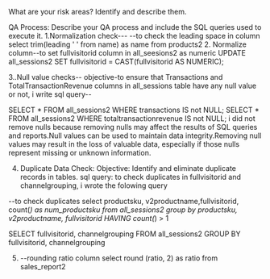 What are your risk areas? Identify and describe them.



QA Process:
Describe your QA process and include the SQL queries used to execute it.
1.Normalization check---
--to check the leading space in column
select trim(leading ' ' from name) as name
from products2 
2. 
Normalize column--to set fullvisitorid column in all_seesions2 as numeric
UPDATE all_sessions2
SET fullvisitorid = CAST(fullvisitorid AS NUMERIC);

3..Null value checks--
  objective-to ensure that  Transactions and TotalTransactionRevenue columns in all_sessions table have any null value or not, i write sql query--

  SELECT * FROM all_sessions2 WHERE transactions IS not NULL;
  SELECT * FROM all_sessions2 WHERE totaltransactionrevenue IS not NULL;
  i did not remove nulls because removing nulls may affect the results of SQL queries and reports.Null values can be used to maintain data integrity.Removing null values may result in the loss of valuable data, especially if those nulls represent missing or unknown information.
  
4. Duplicate Data Check:
  Objective: Identify and eliminate duplicate records in tables.
  sql query: to check duplicates in fullvisitorid and channelgrouping, i wrote the folowing query

--to check duplicates
select productsku, v2productname,fullvisitorid, count(*) as num_productsku
from all_sessions2
group by productsku, v2productname, fullvisitorid
HAVING count(*) > 1

  SELECT fullvisitorid, channelgrouping
  FROM all_sessions2
  GROUP BY fullvisitorid, channelgrouping

5. --rounding ratio column
select round (ratio, 2) as ratio
from sales_report2
